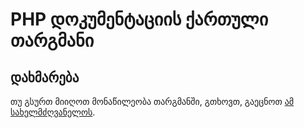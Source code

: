 # PHP დოკუმენტაციის ქართული თარგმანი

## დახმარება

თუ გსურთ მიიღოთ მონაწილეობა თარგმანში, გთხოვთ, გაეცნოთ [ამ სახელმძღვანელოს](CONTRIBUTING.md).
